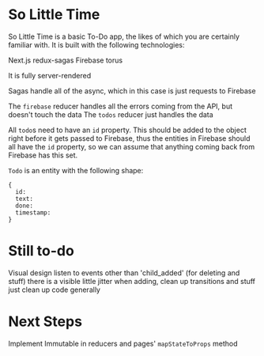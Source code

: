 So Little Time
====

So Little Time is a basic To-Do app, the likes of which you are certainly familiar with.
It is built with the following technologies:

Next.js
redux-sagas
Firebase
torus

It is fully server-rendered

Sagas handle all of the async, which in this case is just requests to Firebase

The `firebase` reducer handles all the errors coming from the API, but doesn't touch the data
The `todos` reducer just handles the data

All `todo`s need to have an `id` property. This should be added to the object right before it gets passed to Firebase, thus the entities in Firebase should all have the `id` property, so we can assume that anything coming back from Firebase has this set.

`Todo` is an entity with the following shape:
```
{
  id:
  text:
  done:
  timestamp:
}
```


Still to-do
====
Visual design
listen to events other than 'child_added' (for deleting and stuff)
there is a visible little jitter when adding, clean up transitions and stuff
just clean up code generally

Next Steps
====
Implement Immutable in reducers and pages' `mapStateToProps` method
